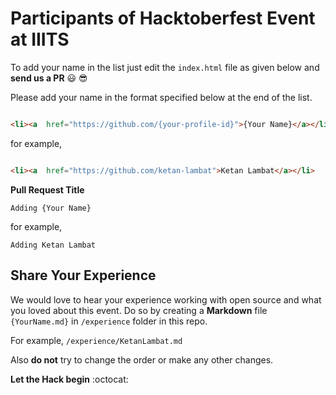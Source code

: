 # Participants of Hacktoberfest Event at IIITS

To add your name in the list just edit the `index.html` file as given below and  **send us a PR** :smiley: :sunglasses:

Please add your name in the format specified below at the end of the list.

```html

<li><a  href="https://github.com/{your-profile-id}">{Your Name}</a></li>

```

for example,

```html

<li><a  href="https://github.com/ketan-lambat">Ketan Lambat</a></li>

```

**Pull Request Title**

`Adding {Your Name}`

for example,

`Adding Ketan Lambat`

## Share Your Experience

We would love to hear your experience working with open source and what you loved about this event. Do so by creating a **Markdown** file `{YourName.md}` in `/experience` folder in this repo.

For example, `/experience/KetanLambat.md`

Also **do not** try to change the order or make any other changes.


**Let the Hack begin** :octocat:
